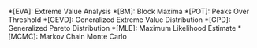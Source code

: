 *[EVA]: Extreme Value Analysis
*[BM]: Block Maxima
*[POT]: Peaks Over Threshold
*[GEVD]: Generalized Extreme Value Distribution
*[GPD]: Generalized Pareto Distribution
*[MLE]: Maximum Likelihood Estimate
*[MCMC]: Markov Chain Monte Carlo
